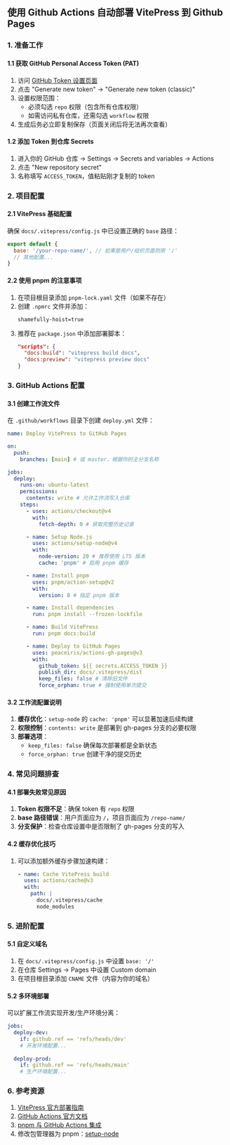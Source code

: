 ## 使用 Github Actions 自动部署 VitePress 到 Github Pages

### 1. 准备工作

#### 1.1 获取 GitHub Personal Access Token (PAT)
1. 访问 [GitHub Token 设置页面](https://github.com/settings/tokens)
2. 点击 "Generate new token" → "Generate new token (classic)"
3. 设置权限范围：
   - 必须勾选 `repo` 权限（包含所有仓库权限）
   - 如需访问私有仓库，还需勾选 `workflow` 权限
4. 生成后务必立即复制保存（页面关闭后将无法再次查看）

#### 1.2 添加 Token 到仓库 Secrets
1. 进入你的 GitHub 仓库 → Settings → Secrets and variables → Actions
2. 点击 "New repository secret"
3. 名称填写 `ACCESS_TOKEN`，值粘贴刚才复制的 token

### 2. 项目配置

#### 2.1 VitePress 基础配置
确保 `docs/.vitepress/config.js` 中已设置正确的 `base` 路径：
```javascript
export default {
  base: '/your-repo-name/', // 如果是用户/组织页面则用 '/'
  // 其他配置...
}
```

#### 2.2 使用 pnpm 的注意事项
1. 在项目根目录添加 `pnpm-lock.yaml` 文件（如果不存在）
2. 创建 `.npmrc` 文件并添加：
   ```
   shamefully-hoist=true
   ```
3. 推荐在 `package.json` 中添加部署脚本：
   ```json
   "scripts": {
     "docs:build": "vitepress build docs",
     "docs:preview": "vitepress preview docs"
   }
   ```

### 3. GitHub Actions 配置

#### 3.1 创建工作流文件
在 `.github/workflows` 目录下创建 `deploy.yml` 文件：

```yaml
name: Deploy VitePress to GitHub Pages

on:
  push:
    branches: [main] # 或 master，根据你的主分支名称

jobs:
  deploy:
    runs-on: ubuntu-latest
    permissions:
      contents: write # 允许工作流写入仓库
    steps:
      - uses: actions/checkout@v4
        with:
          fetch-depth: 0 # 获取完整历史记录

      - name: Setup Node.js
        uses: actions/setup-node@v4
        with:
          node-version: 20 # 推荐使用 LTS 版本
          cache: 'pnpm' # 启用 pnpm 缓存

      - name: Install pnpm
        uses: pnpm/action-setup@v2
        with:
          version: 8 # 指定 pnpm 版本

      - name: Install dependencies
        run: pnpm install --frozen-lockfile

      - name: Build VitePress
        run: pnpm docs:build

      - name: Deploy to GitHub Pages
        uses: peaceiris/actions-gh-pages@v3
        with:
          github_token: ${{ secrets.ACCESS_TOKEN }}
          publish_dir: docs/.vitepress/dist
          keep_files: false # 清除旧文件
          force_orphan: true # 强制使用单次提交
```

#### 3.2 工作流配置说明
1. **缓存优化**：`setup-node` 的 `cache: 'pnpm'` 可以显著加速后续构建
2. **权限控制**：`contents: write` 是部署到 gh-pages 分支的必要权限
3. **部署选项**：
   - `keep_files: false` 确保每次部署都是全新状态
   - `force_orphan: true` 创建干净的提交历史

### 4. 常见问题排查

#### 4.1 部署失败常见原因
1. **Token 权限不足**：确保 token 有 `repo` 权限
2. **base 路径错误**：用户页面应为 `/`，项目页面应为 `/repo-name/`
3. **分支保护**：检查仓库设置中是否限制了 gh-pages 分支的写入

#### 4.2 缓存优化技巧
1. 可以添加额外缓存步骤加速构建：
   ```yaml
   - name: Cache VitePress build
     uses: actions/cache@v3
     with:
       path: |
         docs/.vitepress/cache
         node_modules
   ```

### 5. 进阶配置

#### 5.1 自定义域名
1. 在 `docs/.vitepress/config.js` 中设置 `base: '/'`
2. 在仓库 Settings → Pages 中设置 Custom domain
3. 在项目根目录添加 `CNAME` 文件（内容为你的域名）

#### 5.2 多环境部署
可以扩展工作流实现开发/生产环境分离：
```yaml
jobs:
  deploy-dev:
    if: github.ref == 'refs/heads/dev'
    # 开发环境配置...
  
  deploy-prod:
    if: github.ref == 'refs/heads/main'
    # 生产环境配置...
```

### 6. 参考资源
1. [VitePress 官方部署指南](https://vitepress.vuejs.org/guide/deploying#github-pages)
2. [GitHub Actions 官方文档](https://docs.github.com/en/actions)
3. [pnpm 与 GitHub Actions 集成](https://pnpm.io/continuous-integration)
4. 修改包管理器为 pnpm：[setup-node](https://github.com/actions/setup-node/blob/main/docs/advanced-usage.md#caching-packages-data)
